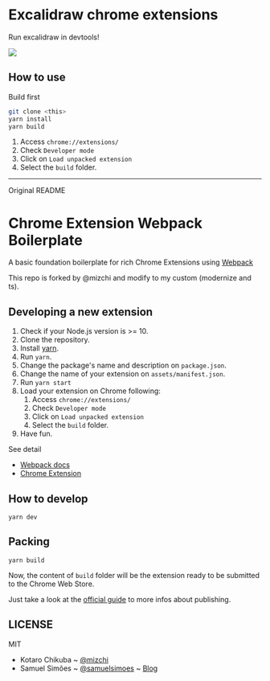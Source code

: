 # Excalidraw chrome extensions

Run excalidraw in devtools!

![](https://i.gyazo.com/8ce82c5730887514daa3ec1e9433f93f.png)

## How to use

Build first

```bash
git clone <this>
yarn install
yarn build
```

1. Access `chrome://extensions/`
2. Check `Developer mode`
3. Click on `Load unpacked extension`
4. Select the `build` folder.

---

Original README

# Chrome Extension Webpack Boilerplate

A basic foundation boilerplate for rich Chrome Extensions using [Webpack](https://webpack.github.io/)

This repo is forked by @mizchi and modify to my custom (modernize and ts).

## Developing a new extension

1. Check if your Node.js version is >= 10.
2. Clone the repository.
3. Install [yarn](https://yarnpkg.com/lang/en/docs/install/).
4. Run `yarn`.
5. Change the package's name and description on `package.json`.
6. Change the name of your extension on `assets/manifest.json`.
7. Run `yarn start`
8. Load your extension on Chrome following:
   1. Access `chrome://extensions/`
   2. Check `Developer mode`
   3. Click on `Load unpacked extension`
   4. Select the `build` folder.
9. Have fun.

See detail

- [Webpack docs](https://webpack.js.org)
- [Chrome Extension](https://developer.chrome.com/extensions/getstarted)

## How to develop

```
yarn dev
```

## Packing

```
yarn build
```

Now, the content of `build` folder will be the extension ready to be submitted to the Chrome Web Store.

Just take a look at the [official guide](https://developer.chrome.com/webstore/publish) to more infos about publishing.

## LICENSE

MIT

- Kotaro Chikuba ~ [@mizchi](https://twitter.com/mizchi)
- Samuel Simões ~ [@samuelsimoes](https://twitter.com/samuelsimoes) ~ [Blog](http://blog.samuelsimoes.com/)
